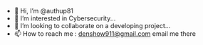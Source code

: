 - 👋 Hi, I’m @authup81
- 👀 I’m interested in Cybersecurity...
- 💞️ I’m looking to collaborate on a developing project...
- 📫 How to reach me : denshow911@gmail.com email me there


<!---
authup81/authup81 is a ✨ special ✨ repository because its `README.md` (this file) appears on your GitHub profile.
You can click the Preview link to take a look at your changes.
--->
